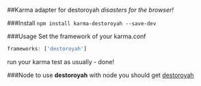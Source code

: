 ##Karma adapter for destoroyah
_disasters for the browser!_

###Install
`npm install karma-destoroyah --save-dev`

###Usage
Set the framework of your karma.conf
```javascript
frameworks: ['destoroyah']
```
run your karma test as usually - done!

###Node
to use **destoroyah** with node you should get [destoroyah](https://github.com/sloosch/destoroyah)
